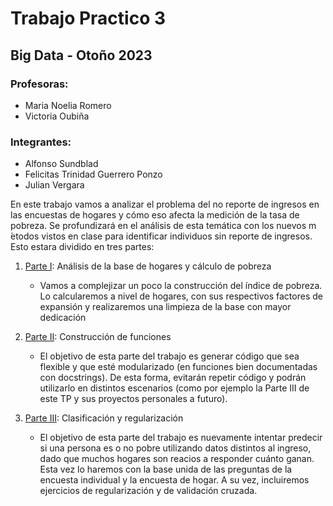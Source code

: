 # Trabajo Practico 3 
## Big Data - Otoño 2023 

### Profesoras:
 - Maria Noelia Romero
 - Victoria Oubiña
### Integrantes:
 - Alfonso Sundblad
 - Felicitas Trinidad Guerrero Ponzo
 - Julian Vergara

En este trabajo vamos a analizar el problema del no reporte de ingresos en las encuestas de hogares y cómo eso afecta la medición de la tasa de pobreza. Se profundizará en el análisis de esta temática con los nuevos m ́etodos vistos en clase para identificar individuos sin reporte de ingresos. Esto estara dividido en tres partes:

 1. [Parte I](/programs/TP3-Parte_1.ipynb): Análisis de la base de hogares y cálculo de pobreza
    - Vamos a complejizar un poco la construcción del índice de pobreza. Lo calcularemos a nivel de hogares, con sus respectivos factores de expansión y realizaremos una limpieza de la base con mayor dedicación

 2. [Parte II](/programs/TP3-Parte_2.ipynb): Construcción de funciones
    - El objetivo de esta parte del trabajo es generar código que sea flexible y que esté modularizado (en funciones bien documentadas con docstrings). De esta forma, evitarán repetir código y podrán utilizarlo en distintos escenarios (como por ejemplo la Parte III de este TP y sus proyectos personales a futuro).

 3. [Parte III](/programs/TP3-Parte_3.ipynb): Clasificación y regularización
    - El objetivo de esta parte del trabajo es nuevamente intentar predecir si una persona es o no pobre utilizando datos distintos al ingreso, dado que muchos hogares son reacios a responder cuánto ganan. Esta vez lo haremos con la base unida de las preguntas de la encuesta individual y la encuesta de hogar. A su vez, incluiremos ejercicios de regularización y de validación cruzada.

 
